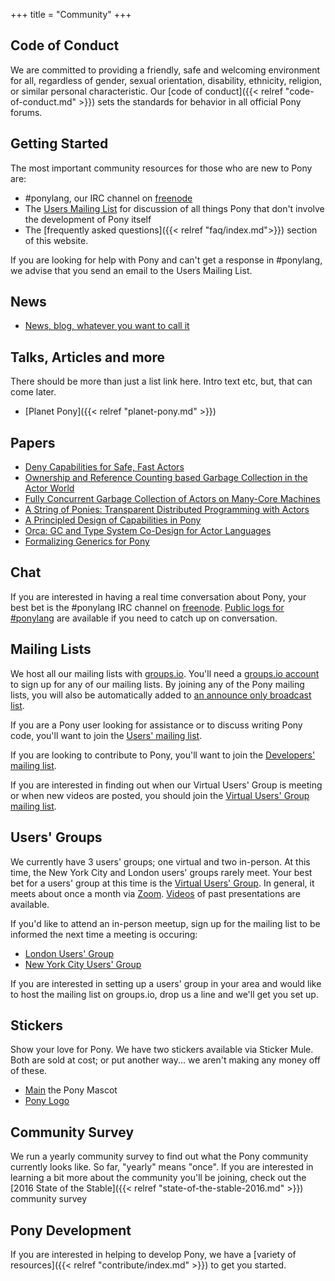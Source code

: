 +++
title = "Community"
+++

## Code of Conduct

We are committed to providing a friendly, safe and welcoming environment for all, regardless of gender, sexual orientation, disability, ethnicity, religion, or similar personal characteristic. Our [code of conduct]({{< relref "code-of-conduct.md" >}}) sets the standards for behavior in all official Pony forums.

## Getting Started

The most important community resources for those who are new to Pony are:

* #ponylang, our IRC channel on [freenode](https://webchat.freenode.net/?channels=%23ponylang)
* The [Users Mailing List](https://pony.groups.io/g/user) for discussion of all things Pony that don't involve the development of Pony itself
* The [frequently asked questions]({{< relref "faq/index.md">}}) section of this website.

If you are looking for help with Pony and can't get a response in #ponylang, we advise that you send an email to the Users Mailing List. 

## News

* [News, blog, whatever you want to call it](/blog)

## Talks, Articles and more

There should be more than just a list link here. Intro text etc,
but, that can come later.

* [Planet Pony]({{< relref "planet-pony.md" >}})

## Papers 

* [Deny Capabilities for Safe, Fast Actors](/media/papers/fast-cheap.pdf)
* [Ownership and Reference Counting based Garbage Collection in the Actor World](/media/papers/OGC.pdf)
* [Fully Concurrent Garbage Collection of Actors on Many-Core Machines](/media/papers/opsla237-clebsch.pdf)
* [A String of Ponies: Transparent Distributed Programming with Actors](/media/papers/a_string_of_ponies.pdf)
* [A Principled Design of Capabilities in Pony](/media/papers/a_prinicipled_design_of_capabilities_in_pony.pdf)
* [Orca: GC and Type System Co-Design for Actor Languages](/media/papers/orca_gc_and_type_system_co-design_for_actor_languages.pdf)
* [Formalizing Generics for Pony](/media/papers/formalizing-generics-for-pony.pdf)

## Chat

If you are interested in having a real time conversation about Pony, your best bet is the #ponylang IRC channel on [freenode](https://freenode.net). [Public logs for #ponylang](https://irclog.whitequark.org/ponylang/) are available if you need to catch up on conversation. 

## Mailing Lists

We host all our mailing lists with [groups.io](https://groups.io). You'll need a [groups.io account](https://groups.io/register) to sign up for any of our mailing lists. By joining any of the Pony mailing lists, you will also be automatically added to [an announce only broadcast list](https://pony.groups.io/g/pony).

If you are a Pony user looking for assistance or to  discuss writing Pony code, you'll want to join the [Users' mailing list](https://pony.groups.io/g/user).

If you are looking to contribute to Pony, you'll want to join the [Developers' mailing list](https://pony.groups.io/g/dev).

If you are interested in finding out when our Virtual Users' Group is meeting or when new videos are posted, you should join the [Virtual Users' Group mailing list](https://pony.groups.io/g/vug).

## Users' Groups

We currently have 3 users' groups; one virtual and two in-person. At this time, the New York City and London users' groups rarely meet. Your best bet for a users' group at this time is the  [Virtual Users' Group](https://pony.groups.io/g/vug). In general, it meets about once a month via [Zoom](https://zoom.us).
[Videos](https://vimeo.com/search/sort:latest?q=pony-vug) of past presentations are available.

If you'd like to attend an in-person meetup, sign up for the mailing list to be informed the next time a meeting is occuring:

* [London Users' Group](https://pony.groups.io/g/london)
* [New York City Users' Group](https://pony.groups.io/g/nyc)

If you are interested in setting up a users' group in your area and would like to host the mailing list on groups.io, drop us a line and we'll get you set up.

## Stickers

Show your love for Pony. We have two stickers available via Sticker Mule. Both are sold at cost; or put another way... we aren't making any money off of these.

- [Main](https://www.stickermule.com/marketplace/12903-main) the Pony Mascot
- [Pony Logo](https://www.stickermule.com/marketplace/12904-pony-logo)

## Community Survey

We run a yearly community survey to find out what the Pony community currently looks like. So far, "yearly" means "once". If you are interested in learning a bit more about the community you'll be joining, check out the [2016 State of the Stable]({{< relref "state-of-the-stable-2016.md" >}}) community survey

## Pony Development

If you are interested in helping to develop Pony, we have a [variety of resources]({{< relref "contribute/index.md" >}}) to get you started.
